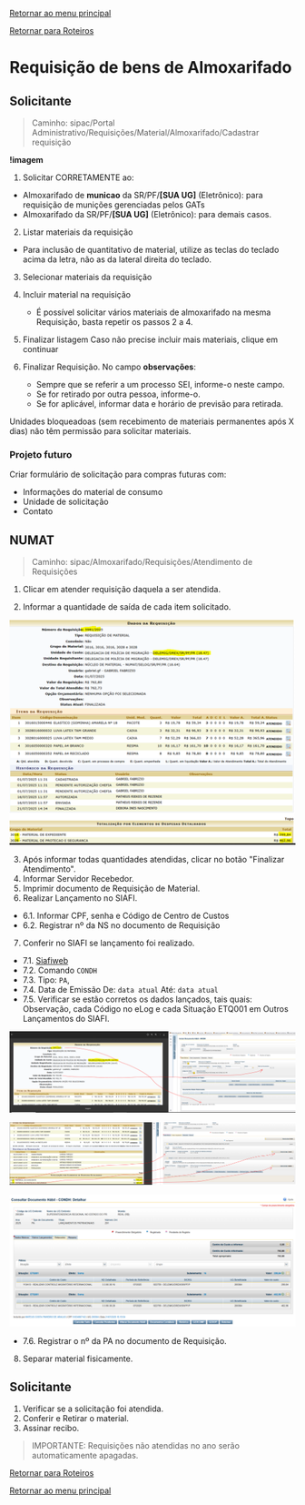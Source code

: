 [Retornar ao menu principal](https://github.com/Mateus-cpa/manual-material/blob/main/README.md)

[Retornar para Roteiros](https://github.com/Mateus-cpa/manual-material/blob/main/roteiros.md)
# Requisição de bens de Almoxarifado

## Solicitante
> Caminho: sipac/Portal Administrativo/Requisições/Material/Almoxarifado/Cadastrar requisição

**!imagem**

1. Solicitar CORRETAMENTE ao:
- Almoxarifado de **municao** da SR/PF/**[SUA UG]** (Eletrônico): para requisição de munições gerenciadas pelos GATs
- Almoxarifado da SR/PF/**[SUA UG]** (Eletrônico): para demais casos.

2. Listar materiais da requisição

- Para inclusão de quantitativo de material, utilize as teclas do teclado acima da letra, não as da lateral direita do teclado.


3. Selecionar materiais da requisição


4. Incluir material na requisição

    - É possível solicitar vários materiais de almoxarifado na mesma Requisição, basta repetir os passos 2 a 4.

5. Finalizar listagem
Caso não precise incluir mais materiais, clique em continuar

6. Finalizar Requisição.
No campo **observações**:
    - Sempre que se referir a um processo SEI, informe-o neste campo. 
    - Se for retirado por outra pessoa, informe-o.
    - Se for aplicável, informar data e horário de previsão para retirada.

Unidades bloqueadoas (sem recebimento de materiais permanentes após X dias) não têm permissão para solicitar materiais.

### Projeto futuro
Criar formulário de solicitação para compras futuras com:
- Informações do material de consumo
- Unidade de solicitação
- Contato

## NUMAT
> Caminho: sipac/Almoxarifado/Requisições/Atendimento de Requisições

1. Clicar em atender requisição daquela a ser atendida.

2. Informar a quantidade de saída de cada item solicitado.

![Atendimento de requisição](https://github.com/Mateus-cpa/manual-material/blob/main/img/atend_requisicao/atendimento_req.png)

3. Após informar todas quantidades atendidas, clicar no botão "Finalizar Atendimento".
4. Informar Servidor Recebedor.
5. Imprimir documento de Requisição de Material.
6. Realizar Lançamento no SIAFI.
 - 6.1. Informar CPF, senha e Código de Centro de Custos
 - 6.2. Registrar nº da NS no documento de Requisição
7. Conferir no SIAFI se lançamento foi realizado.
- 7.1. [Siafiweb](siafi.tesouro.gov.br)
- 7.2. Comando `CONDH`
- 7.3. Tipo: `PA`, 
- 7.4. Data de Emissão De: `data atual` Até: `data atual`
- 7.5. Verificar se estão corretos os dados lançados, tais quais: Observação,  cada Código no eLog e cada Situação ETQ001 em Outros Lançamentos do SIAFI.

![DH_dados_basicos](https://github.com/Mateus-cpa/manual-material/blob/main/img/atend_requisicao/dh_dados_basicos.png)

![DH_outros_lancamentos](https://github.com/Mateus-cpa/manual-material/blob/main/img/atend_requisicao/dh_outros_lancamentos.png)

![DH_custos](https://github.com/Mateus-cpa/manual-material/blob/main/img/atend_requisicao/DH_custos.png)

- 7.6. Registrar o nº da PA no documento de Requisição.

8. Separar material fisicamente.

## Solicitante
1. Verificar se a solicitação foi atendida.
2. Conferir e Retirar o material.
3. Assinar recibo. 

> IMPORTANTE: Requisições não atendidas no ano serão automaticamente apagadas.


[Retornar para Roteiros](https://github.com/Mateus-cpa/manual-material/blob/main/roteiros.md)

[Retornar ao menu principal](https://github.com/Mateus-cpa/manual-material/blob/main/README.md)